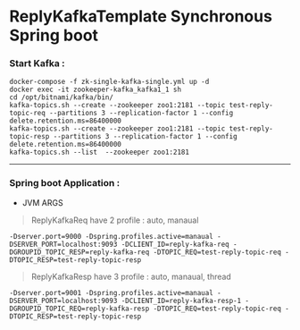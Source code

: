 # ReplyKafkaTemplate Synchronous Spring boot

### Start Kafka  :
```
docker-compose -f zk-single-kafka-single.yml up -d
docker exec -it zookeeper-kafka_kafka1_1 sh
cd /opt/bitnami/kafka/bin/
kafka-topics.sh --create --zookeeper zoo1:2181 --topic test-reply-topic-req --partitions 3 --replication-factor 1 --config delete.retention.ms=86400000
kafka-topics.sh --create --zookeeper zoo1:2181 --topic test-reply-topic-resp --partitions 3 --replication-factor 1 --config delete.retention.ms=86400000
kafka-topics.sh --list  --zookeeper zoo1:2181
```

----------


### Spring boot Application :
* JVM ARGS
> ReplyKafkaReq have 2 profile : auto, manaual
```
-Dserver.port=9000 -Dspring.profiles.active=manaual -DSERVER_PORT=localhost:9093 -DCLIENT_ID=reply-kafka-req -DGROUPID_TOPIC_RESP=reply-kafka-req -DTOPIC_REQ=test-reply-topic-req -DTOPIC_RESP=test-reply-topic-resp
```
> ReplyKafkaResp have 3 profile : auto, manaual, thread
```
-Dserver.port=9001 -Dspring.profiles.active=manaual -DSERVER_PORT=localhost:9093 -DCLIENT_ID=reply-kafka-resp-1 -DGROUPID_TOPIC_REQ=reply-kafka-resp -DTOPIC_REQ=test-reply-topic-req -DTOPIC_RESP=test-reply-topic-resp
```